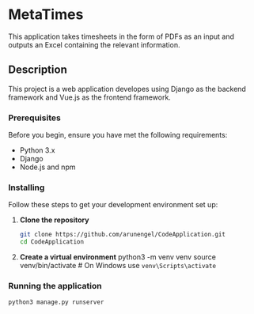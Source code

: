 # MetaTimes

This application takes timesheets in the form of PDFs as an input and outputs an Excel containing the relevant information.

## Description

This project is a web application developes using Django as the backend framework and Vue.js as the frontend framework.

### Prerequisites

Before you begin, ensure you have met the following requirements:
- Python 3.x
- Django
- Node.js and npm

### Installing

Follow these steps to get your development environment set up:

1. **Clone the repository**

   ```bash
   git clone https://github.com/arunengel/CodeApplication.git
   cd CodeApplication

2. **Create a virtual environment**
   python3 -m venv venv
   source venv/bin/activate  # On Windows use `venv\Scripts\activate`

### Running the application

```bash
python3 manage.py runserver


   
